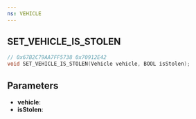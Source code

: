 ```yaml
---
ns: VEHICLE
---
```

## SET_VEHICLE_IS_STOLEN

```c
// 0x67B2C79AA7FF5738 0x70912E42
void SET_VEHICLE_IS_STOLEN(Vehicle vehicle, BOOL isStolen);
```


## Parameters
* **vehicle**: 
* **isStolen**: 

